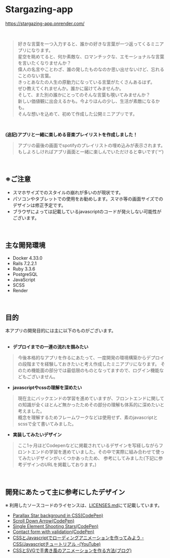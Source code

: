 # Stargazing-app
https://stargazing-app.onrender.com/

<br>

> 好きな言葉を一つ入力すると、誰かの好きな言葉が一つ返ってくるミニアプリになります。<br>
星空を眺めてると、何か素敵な、ロマンチックな、エモーショナルな言葉を言いたくなりませんか？<br>
偉人の名言やことわざ、誰の発したものなのか思い出せないけど、忘れることのない言葉。<br>
きっとあなたの人生の原動力になっている言葉がたくさんあるはず。<br>
ぜひ教えてくれませんか。誰かに届けてみませんか。<br>
そして、また別の誰かにとってのそんな言葉も覗いてみませんか？<br>
新しい価値観に出会えるかも。今よりほんの少し、生活が素敵になるかも。<br>
そんな想いを込めて、初めて作成した公開ミニアプリです。<br>

<br>

**(追記)アプリと一緒に楽しめる音楽プレイリストを作成しました！**

> アプリの最後の画面でspotifyのプレイリストの埋め込みが表示されます。<br>
もしよろしければアプリ画面と一緒に楽しんでいただけると幸いです(*´꒳`*)


<br>


## ※ご注意

- スマホサイズでのスタイルの崩れが多いのが現状です。
- パソコンやタブレットでの使用をお勧めします。スマホ等の画面サイズでのデザインは修正予定です。
- ブラウザによっては記載しているjavascriptのコードが発火しない可能性がございます。


<br>

## 主な開発環境
- Docker 4.33.0
- Rails 7.2.2.1
- Ruby 3.3.6
- PostgreSQL
- JavaScript
- SCSS
- Render

<br>



## 目的

本アプリの開発目的には主に以下のものがございます。
<br><br>
- **デプロイまでの一連の流れを掴みたい**
> 今後本格的なアプリを作るにあたって、一度開発の環境構築からデプロイの段階までを経験しておきたいと考え作成したミニアプリになります。
そのため機能面の部分では最低限のものとなってますので、ログイン機能などもございません。
- **javascriptやcssの理解を深めたい**
> 現在主にバックエンドの学習を進めていますが、フロントエンドに関しての知識が全くほとんど無かったためその部分の理解も体系的に深めたいと考えました。<br>
概念を理解するためフレームワークなどは使用せず、素のjavascriptとscssで全て書いてみました。
- **実装してみたいデザイン**
> ここ1ヶ月ほどCodepenなどに掲載されているデザインを写経しながらフロントエンドの学習を進めていました。その中で実際に組み合わせて使ってみたいデザインがいくつかあったため、
参考にしてみました(下記に参考デザインのURLを掲載しております。)

<br>

## 開発にあたって主に参考にしたデザイン
※ 利用したソースコードのライセンスは、[LICENSES.md](https://github.com/koko-829/stargazing/blob/409c863a03405127a6f8ad85effc9713d5ebd9ef/LICENSES.md)にて記載しています。
- [Parallax Star background in CSS(CodePen)](https://codepen.io/sarazond/pen/LYGbwj)
- [Scroll Down Arrow(CodePen)](https://codepen.io/Hoebink/pen/YwpxMW)
- [Single Element Shooting Stars(CodePen)](https://codepen.io/adamp33/pen/zYQprX)
- [Contact form with validation(CodePen)](https://codepen.io/codersdesign/pen/OJJJePm)
- [CSSとJavascriptでローディングアニメーションを作ってみよう - CSS/Javascriptチュートリアル -(YouTube)](https://youtu.be/9ZzmovKnq4A?si=9KwD9a3Glh-p7mmr)
- [CSSとSVGで手書き風のアニメーションを作る方法(ブログ)](https://linksbase.net/css-svg-animation/)
